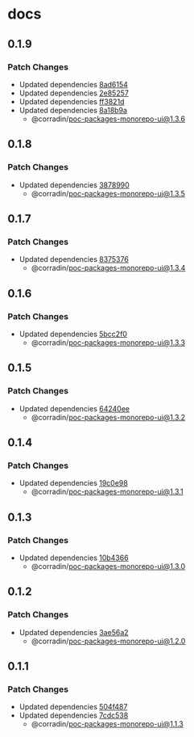 # docs

## 0.1.9

### Patch Changes

- Updated dependencies [8ad6154](https://github.com/corradin/poc-packages-monorepo/commit/8ad6154a58a6542a79b488111b65f2b0f91dc6b1)
- Updated dependencies [2e85257](https://github.com/corradin/poc-packages-monorepo/commit/2e852570cfcd9137231376cbd38b57e86504d824)
- Updated dependencies [ff3821d](https://github.com/corradin/poc-packages-monorepo/commit/ff3821d135e619835fd7c1bc2bf9a72bffa9cb59)
- Updated dependencies [8a18b9a](https://github.com/corradin/poc-packages-monorepo/commit/8a18b9ab067218ed97d5a87e07a40c7ef83310f2)
  - @corradin/poc-packages-monorepo-ui@1.3.6

## 0.1.8

### Patch Changes

- Updated dependencies [3878990](https://github.com/corradin/poc-packages-monorepo/commit/387899089790c205e2c20f7c108f533b86d82174)
  - @corradin/poc-packages-monorepo-ui@1.3.5

## 0.1.7

### Patch Changes

- Updated dependencies [8375376](https://github.com/corradin/poc-packages-monorepo/commit/837537645c3aa959607c528b543ef126ead72988)
  - @corradin/poc-packages-monorepo-ui@1.3.4

## 0.1.6

### Patch Changes

- Updated dependencies [5bcc2f0](https://github.com/corradin/poc-packages-monorepo/commit/5bcc2f0f77c328eda84f5266b292fe6d18dd1e29)
  - @corradin/poc-packages-monorepo-ui@1.3.3

## 0.1.5

### Patch Changes

- Updated dependencies [64240ee](https://github.com/corradin/poc-packages-monorepo/commit/64240ee5fec5094aaf5a5b4dc4c0fff788538c75)
  - @corradin/poc-packages-monorepo-ui@1.3.2

## 0.1.4

### Patch Changes

- Updated dependencies [19c0e98](https://github.com/corradin/poc-packages-monorepo/commit/19c0e9839fce364a20086348ccfafd3bb833e764)
  - @corradin/poc-packages-monorepo-ui@1.3.1

## 0.1.3

### Patch Changes

- Updated dependencies [10b4366](https://github.com/corradin/poc-packages-monorepo/commit/10b4366c36cc5f68e05f2478252e8898213c1ed7)
  - @corradin/poc-packages-monorepo-ui@1.3.0

## 0.1.2

### Patch Changes

- Updated dependencies [3ae56a2](https://github.com/corradin/poc-packages-monorepo/commit/3ae56a28b3b661f0d984e1b9498655611d1551bf)
  - @corradin/poc-packages-monorepo-ui@1.2.0

## 0.1.1

### Patch Changes

- Updated dependencies [504f487](https://github.com/corradin/poc-packages-monorepo/commit/504f4873a56e483b687d99a5a58fec33abb74635)
- Updated dependencies [7cdc538](https://github.com/corradin/poc-packages-monorepo/commit/7cdc5386acbbee686b9fc77c79b32995e8878450)
  - @corradin/poc-packages-monorepo-ui@1.1.3
